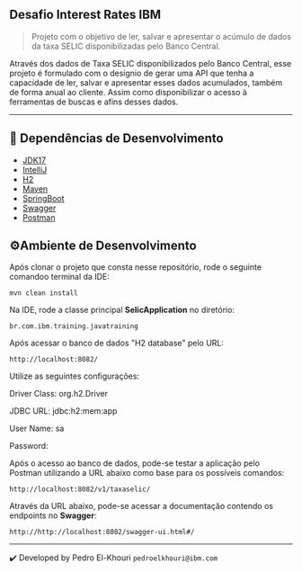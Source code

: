 ## Desafio Interest Rates IBM

> Projeto com o objetivo de ler, salvar e apresentar o acúmulo de dados da taxa SELIC disponibilizadas pelo Banco Central.

Através dos dados de Taxa SELIC disponibilizados pelo Banco Central, esse projeto é formulado com o desígnio de gerar 
uma API que tenha a capacidade de ler, salvar e apresentar esses dados acumulados, também de forma anual ao cliente.
Assim como disponibilizar o acesso à ferramentas de buscas e afins desses dados.


---

## 🧰 Dependências de Desenvolvimento

- [JDK17](https://www.java.com/pt-BR/)
- [IntelliJ](https://www.jetbrains.com/pt-br/idea/)
- [H2](https://www.h2database.com/html/main.html)
- [Maven](https://maven.apache.org/what-is-maven.html)
- [SpringBoot](https://spring.io/projects/spring-boot)
- [Swagger](https://swagger.io/)
- [Postman](https://www.postman.com/)

## ⚙️Ambiente de Desenvolvimento

Após clonar o projeto que consta nesse repositório, rode o seguinte comandoo terminal da IDE:

``
mvn clean install
``

Na IDE, rode a classe principal **SelicApplication** no diretório:

``
br.com.ibm.training.javatraining
``

Após acessar o banco de dados "H2 database" pelo URL:

``
http://localhost:8082/
``

Utilize as seguintes configurações:

Driver Class: org.h2.Driver

JDBC URL: jdbc:h2:mem:app

User Name: sa

Password:

Após o acesso ao banco de dados, pode-se testar a aplicação pelo Postman utilizando a URL abaixo como base para os possíveis comandos:

``
http://localhost:8082/v1/taxaselic/
``

Através da URL abaixo, pode-se acessar a documentação contendo os endpoints no **Swagger**:

``
http://http://localhost:8082/swagger-ui.html#/
``

---

✔️ Developed by Pedro El-Khouri `pedroelkhouri@ibm.com`

